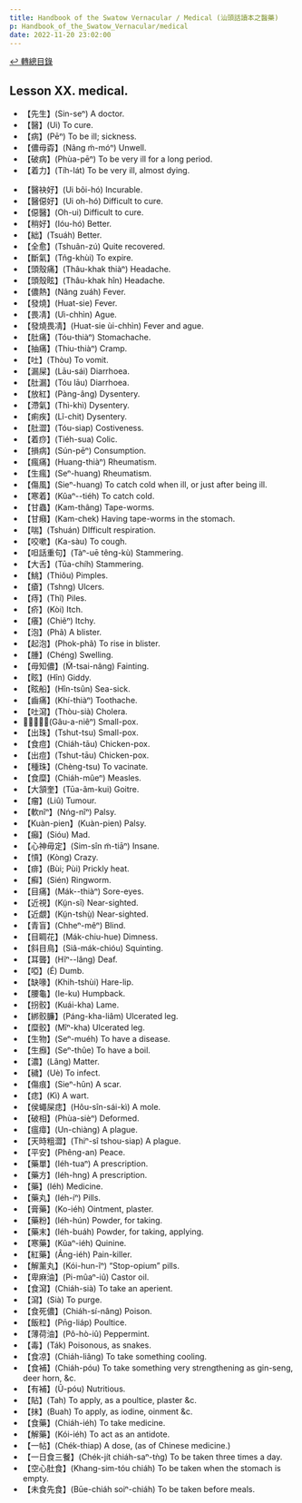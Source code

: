 ```yaml
---
title: Handbook of the Swatow Vernacular / Medical (汕頭話讀本之醫藥)
p: Handbook_of_the_Swatow_Vernacular/medical
date: 2022-11-20 23:02:00
---
```


[↩️ 轉總目錄](/Handbook_of_the_Swatow_Vernacular)

## Lesson XX. medical.

* 【先生】(Sin-seⁿ) A doctor.
* 【醫】(Ui) To cure.
* 【病】(Pēⁿ) To be ill; sickness.
* 【儂毋孬】(Nâng m̃-móⁿ) Unwell.
* 【破病】(Phùa-pēⁿ) To be very ill for a long period.
* 【着力】(Tíh-lát) To be very ill, almost dying.
<!--more-->
* 【醫袂好】(Ui bõi-hó) Incurable.
* 【醫僫好】(Ui oh-hó) Difficult to cure.
* 【僫醫】(Oh-ui) Difficult to cure.
* 【稍好】(Ióu-hó) Better.
* 【絀】(Tsuáh) Better.
* 【全愈】(Tshuân-zú) Quite recovered.
* 【斷氣】(Tñg-khùi) To expire.
* 【頭殼痛】(Thâu-khak thiàⁿ) Headache.
* 【頭殼眩】(Thâu-khak hîn) Headache.
* 【儂熱】(Nâng zuáh) Fever.
* 【發燒】(Huat-sie) Fever.
* 【畏凊】(Uì-chhìn) Ague.
* 【發燒畏凊】(Huat-sie ùi-chhìn) Fever and ague.
* 【肚痛】(Tóu-thiàⁿ) Stomachache.
* 【抽痛】(Thiu-thiàⁿ) Cramp.
* 【吐】(Thòu) To vomit.
* 【漏屎】(Lāu-sái) Diarrhoea.
* 【肚漏】(Tóu lāu) Diarrhoea.
* 【放紅】(Pàng-âng) Dysentery.
* 【滯氣】(Thì-khì) Dysentery.
* 【痢疾】(Lĩ-chit) Dysentery.
* 【肚澀】(Tóu-siap) Costiveness.
* 【着痧】(Tiéh-sua) Colic.
* 【損病】(Sún-pēⁿ) Consumption.
* 【瘋痛】(Huang-thiàⁿ) Rheumatism.
* 【生瘋】(Seⁿ-huang) Rheumatism.
* 【傷風】(Sieⁿ-huang) To catch cold when ill, or just after being ill.
* 【寒着】(Kûaⁿ--tiéh) To catch cold.
* 【甘蟲】(Kam-thâng) Tape-worms.
* 【甘癪】(Kam-chek) Having tape-worms in the stomach.
* 【喘】(Tshuán) DIfficult respiration.
* 【咬嗽】(Ka-sàu) To cough.
* 【呾話重句】(Tàⁿ-uē têng-kù) Stammering.
* 【大舌】(Tūa-chíh) Stammering.
* 【鮡】(Thiôu) Pimples.
* 【瘡】(Tshng) Ulcers.
* 【痔】(Thĩ) Piles.
* 【疥】(Kòi) Itch.
* 【癢】(Chiẽⁿ) Itchy.
* 【泡】(Phã) A blister.
* 【起泡】(Phok-phã) To rise in blister.
* 【腫】(Chéng) Swelling.
* 【毋知儂】(M̃-tsai-nâng) Fainting.
* 【眩】(Hîn) Giddy.
* 【眩船】(Hîn-tsûn) Sea-sick.
* 【齒痛】(Khí-thiàⁿ) Toothache.
* 【吐瀉】(Thòu-sià) Cholera.
* 【𠢕阿娘】(Gâu-a-niêⁿ) Small-pox.
* 【出珠】(Tshut-tsu) Small-pox.
* 【食痘】(Chiáh-tāu) Chicken-pox.
* 【出痘】(Tshut-tāu) Chicken-pox.
* 【種珠】(Chèng-tsu) To vacinate.
* 【食糜】(Chiáh-mûeⁿ) Measles.
* 【大頷奎】(Tūa-ãm-kui) Goitre.
* 【瘤】(Liû) Tumour.
* 【軟nîⁿ】(Nńg-nîⁿ) Palsy.
* 【Kuàn-pien】(Kuàn-pien) Palsy.
* 【癲】(Sióu) Mad.
* 【心神毋定】(Sim-sîn m̃-tiāⁿ) Insane.
* 【愩】(Kòng) Crazy.
* 【痱】(Bùi; Pùi) Prickly heat.
* 【癬】(Sién) Ringworm.
* 【目痛】(Mák--thiàⁿ) Sore-eyes.
* 【近視】(Kṳ̃n-sī) Near-sighted.
* 【近覷】(Kṳ̃n-tshṳ̀) Near-sighted.
* 【青盲】(Chheⁿ-mêⁿ) Blind.
* 【目睭花】(Mák-chiu-hue) Dimness.
* 【斜目鳥】(Siâ-mák-chióu) Squinting.
* 【耳聾】(Hĩⁿ--lâng) Deaf.
* 【啞】(É) Dumb.
* 【缺喙】(Khih-tshùi) Hare-lip.
* 【腰龜】(Ie-ku) Humpback.
* 【拐骹】(Kuái-kha) Lame.
* 【綁骹臁】(Páng-kha-liâm) Ulcerated leg.
* 【糜骹】(Mîⁿ-kha) Ulcerated leg.
* 【生物】(Seⁿ-muéh) To have a disease.
* 【生㿗】(Seⁿ-thûe) To have a boil.
* 【濃】(Lâng) Matter.
* 【穢】(Uè) To infect.
* 【傷痕】(Sieⁿ-hûn) A scar.
* 【痣】(Kì) A wart.
* 【侯蠅屎痣】(Hôu-sîn-sái-kì) A mole.
* 【破相】(Phùa-sièⁿ) Deformed.
* 【瘟瘴】(Un-chiàng) A plague.
* 【天時粗澀】(Thiⁿ-sî tshou-siap) A plague.
* 【平安】(Phêng-an) Peace.
* 【藥單】(Iéh-tuaⁿ) A prescription.
* 【藥方】(Iéh-hng) A prescription.
* 【藥】(Iéh) Medicine.
* 【藥丸】(Iéh-íⁿ) Pills.
* 【膏藥】(Ko-iéh) Ointment, plaster.
* 【藥粉】(Iéh-hún) Powder, for taking.
* 【藥末】(Iéh-buáh)  Powder, for taking, applying.
* 【寒藥】(Kûaⁿ-iéh) Quinine.
* 【紅藥】(Âng-iéh) Pain-killer.
* 【解薰丸】(Kói-hun-îⁿ) “Stop-opium” pills.
* 【卑麻油】(Pi-mûaⁿ-iû) Castor oil.
* 【食瀉】(Chiáh-sià) To take an aperient.
* 【瀉】(Sià) To purge.
* 【食死儂】(Chiáh-sí-nâng) Poison.
* 【飯粒】(Pn̄g-liáp) Poultice.
* 【薄荷油】(Pô-hò-iû) Peppermint.
* 【毒】(Ták) Poisonous, as snakes.
* 【食凉】(Chiáh-liâng) To take something cooling.
* 【食補】(Chiáh-póu) To take something very strengthening as gin-seng, deer horn, &c.
* 【有補】(Ũ-póu) Nutritious.
* 【貼】(Tah) To apply, as a poultice, plaster &c.
* 【抹】(Buah) To apply, as iodine, oinment &c.
* 【食藥】(Chiáh-iéh) To take medicine.
* 【解藥】(Kói-iéh) To act as an antidote.
* 【一帖】(Chék-thiap) A dose, (as of Chinese medicine.)
* 【一日食三餐】(Chék-jít chiáh-saⁿ-tǹg) To be taken three times a day.
* 【空心肚食】(Khang-sim-tóu chiáh) To be taken when the stomach is empty.
* 【未食先食】(Būe-chiáh soiⁿ-chiáh) To be taken before meals.
